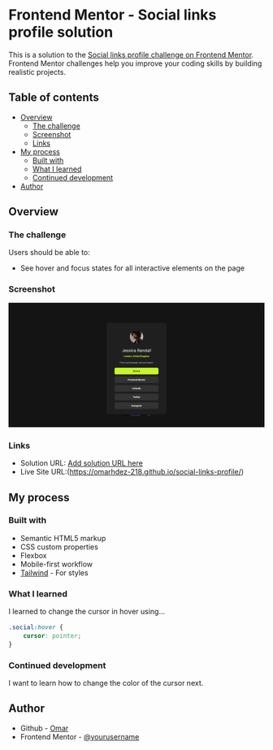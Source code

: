 # Frontend Mentor - Social links profile solution

This is a solution to the [Social links profile challenge on Frontend Mentor](https://www.frontendmentor.io/challenges/social-links-profile-UG32l9m6dQ). Frontend Mentor challenges help you improve your coding skills by building realistic projects. 

## Table of contents

- [Overview](#overview)
  - [The challenge](#the-challenge)
  - [Screenshot](#screenshot)
  - [Links](#links)
- [My process](#my-process)
  - [Built with](#built-with)
  - [What I learned](#what-i-learned)
  - [Continued development](#continued-development)
- [Author](#author)


## Overview

### The challenge

Users should be able to:

- See hover and focus states for all interactive elements on the page

### Screenshot

![Screenshot](./screenshot.jpg)


### Links

- Solution URL: [Add solution URL here](https://your-solution-url.com)
- Live Site URL:(https://omarhdez-218.github.io/social-links-profile/)

## My process

### Built with

- Semantic HTML5 markup
- CSS custom properties
- Flexbox
- Mobile-first workflow
- [Tailwind](https://tailwindcss.com/) - For styles

### What I learned

I learned to change the cursor in hover using...
```css
.social:hover {
    cursor: pointer;
}
```


### Continued development

I want to learn how to change the color of the cursor next.

## Author

- Github - [Omar](https://github.com/Omarhdez-218)
- Frontend Mentor - [@yourusername](https://www.frontendmentor.io/profile/Omarhdez-218)

